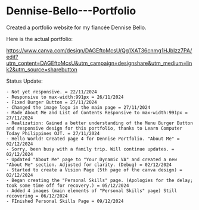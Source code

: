 # Dennise-Bello---Portfolio
Created a portfolio website for my fiancée Dennise Bello.


Here is the actual portfolio:

https://www.canva.com/design/DAGEftoMcsU/Qg1XAT36cnmg1HJbIzz7PA/edit?utm_content=DAGEftoMcsU&utm_campaign=designshare&utm_medium=link2&utm_source=sharebutton


Status Update:
``````
- Not yet responsive. = 22/11/2024
- Responsive to max-width:991px = 26/11/2024
- Fixed Burger Button = 27/11/2024
- Changed the image logo in the main page = 27/11/2024
- Made About Me and List of Contents Responsive to max-width:991px = 27/11/2024
- Realization: Gained a better understanding of the Menu Burger Button and responsive design for this portfolio, thanks to Learn Computer Today Philippines OJT. = 27/11/2024
- Hello World! Created page 4 for Dennise Portfolio. "About Me" = 02/12/2024
- Sorry, been busy with a family trip. Will continue updates. = 02/12/2024
- Updated "About Me" page to "Your Dynamic VA" and created a new "About Me" section. Adjusted for clarity. (Debug) = 02/12/2024
- Started to create a Vision Page (5th page of the canva design) = 02/12/2024
- Began creating the "Personal Skills" page. (Apologies for the delay; took some time off for recovery.) = 05/12/2024
- Added 4 images (main elements of "Personal Skills" page) Still recovering = 06/12/2024
- FInished Personal Skills Page = 09/12/2024
``````
